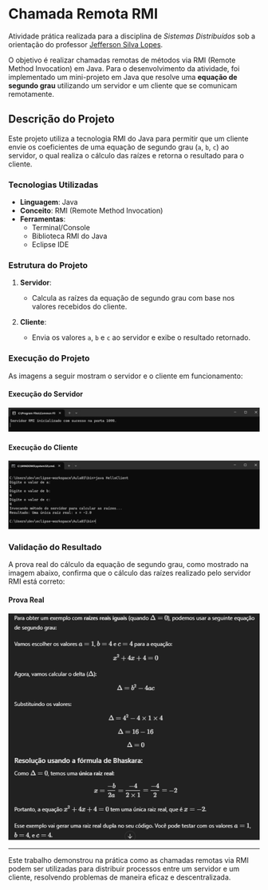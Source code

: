 # Chamada Remota RMI

Atividade prática realizada para a disciplina de *Sistemas Distribuídos* sob a orientação do professor [Jefferson Silva Lopes](https://github.com/Jeffersonl22).

O objetivo é realizar chamadas remotas de métodos via RMI (Remote Method Invocation) em Java. Para o desenvolvimento da atividade, foi implementado um mini-projeto em Java que resolve uma **equação de segundo grau** utilizando um servidor e um cliente que se comunicam remotamente.

## Descrição do Projeto

Este projeto utiliza a tecnologia RMI do Java para permitir que um cliente envie os coeficientes de uma equação de segundo grau (`a`, `b`, `c`) ao servidor, o qual realiza o cálculo das raízes e retorna o resultado para o cliente.

### Tecnologias Utilizadas

- **Linguagem**: Java
- **Conceito**: RMI (Remote Method Invocation)
- **Ferramentas**: 
  - Terminal/Console
  - Biblioteca RMI do Java
  - Eclipse IDE
  
### Estrutura do Projeto

1. **Servidor**: 
   - Calcula as raízes da equação de segundo grau com base nos valores recebidos do cliente.
   
2. **Cliente**: 
   - Envia os valores `a`, `b` e `c` ao servidor e exibe o resultado retornado.

### Execução do Projeto

As imagens a seguir mostram o servidor e o cliente em funcionamento:

#### Execução do Servidor
![Execução do Servidor](./Images/002.png "Execução do Servidor")

#### Execução do Cliente
![Execução do Cliente](./Images/001.png "Execução do Cliente")

### Validação do Resultado

A prova real do cálculo da equação de segundo grau, como mostrado na imagem abaixo, confirma que o cálculo das raízes realizado pelo servidor RMI está correto:

#### Prova Real
![Prova Real](./Images/003.png "Prova real do cálculo da equação de segundo grau")

---

Este trabalho demonstrou na prática como as chamadas remotas via RMI podem ser utilizadas para distribuir processos entre um servidor e um cliente, resolvendo problemas de maneira eficaz e descentralizada.
